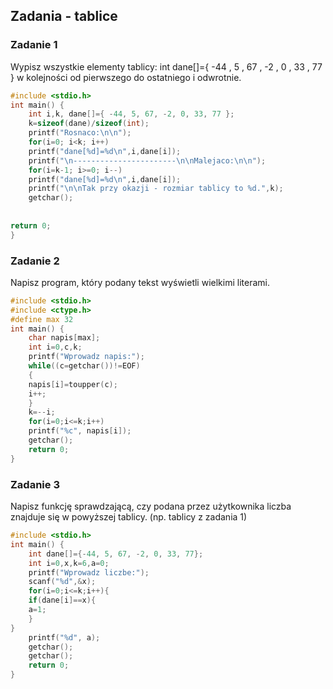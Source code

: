 ## Zadania - tablice

### Zadanie 1

Wypisz wszystkie elementy tablicy:
int dane[]={ -44 , 5 , 67 , -2 , 0 , 33 , 77 } 
w kolejności od pierwszego do ostatniego i odwrotnie.

```c
#include <stdio.h>
int main() {
    int i,k, dane[]={ -44, 5, 67, -2, 0, 33, 77 };
    k=sizeof(dane)/sizeof(int);
    printf("Rosnaco:\n\n");
    for(i=0; i<k; i++)
    printf("dane[%d]=%d\n",i,dane[i]);
    printf("\n-----------------------\n\nMalejaco:\n\n");
    for(i=k-1; i>=0; i--)
    printf("dane[%d]=%d\n",i,dane[i]);
    printf("\n\nTak przy okazji - rozmiar tablicy to %d.",k);
    getchar();
    
    
return 0;
}
```


### Zadanie 2

Napisz program, który podany tekst wyświetli wielkimi literami.

```c
#include <stdio.h>
#include <ctype.h>
#define max 32
int main() {
    char napis[max];
    int i=0,c,k;
    printf("Wprowadz napis:");
    while((c=getchar())!=EOF)
    {
    napis[i]=toupper(c);
    i++;
    }
    k=--i;
    for(i=0;i<=k;i++)
    printf("%c", napis[i]);
    getchar();   
    return 0;
}
```

### Zadanie 3

Napisz funkcję sprawdzającą, czy podana przez użytkownika liczba znajduje się w powyższej tablicy. (np. tablicy z zadania 1)

```c
#include <stdio.h>
int main() {
    int dane[]={-44, 5, 67, -2, 0, 33, 77};
    int i=0,x,k=6,a=0;
    printf("Wprowadz liczbe:");
    scanf("%d",&x);
    for(i=0;i<=k;i++){
    if(dane[i]==x){
    a=1;
    }
}
    printf("%d", a);
    getchar();  
    getchar(); 
    return 0;
}
```
